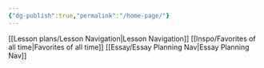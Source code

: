 ```yaml
---
{"dg-publish":true,"permalink":"/home-page/"}
---
```


[[Lesson plans/Lesson Navigation\|Lesson Navigation]]
[[Inspo/Favorites of all time\|Favorites of all time]]
[[Essay/Essay Planning Nav\|Essay Planning Nav]]